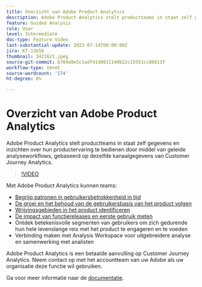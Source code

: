 ```yaml
---
title: Overzicht van Adobe Product Analytics
description: Adobe Product Analytics stelt productteams in staat zelf gegevens en inzichten over hun productervaring te bedienen door middel van geleide analyseworkflows, gebaseerd op dezelfde kanaalgegevens van Customer Journey Analytics.
feature: Guided Analysis
role: User
level: Intermediate
doc-type: Feature Video
last-substantial-update: 2023-07-14T00:00:00Z
jira: KT-13650
thumbnail: 3421621.jpeg
source-git-commit: b784a9e5c1adf41d0011140b22c15551cc86813f
workflow-type: tm+mt
source-wordcount: '174'
ht-degree: 0%

---
```



# Overzicht van Adobe Product Analytics

Adobe Product Analytics stelt productteams in staat zelf gegevens en inzichten over hun productervaring te bedienen door middel van geleide analyseworkflows, gebaseerd op dezelfde kanaalgegevens van Customer Journey Analytics.

>[!VIDEO](https://video.tv.adobe.com/v/3421621/?learn=on)

Met Adobe Product Analytics kunnen teams:

* [Begrijp patronen in gebruikersbetrokkenheid in tijd](../guided-analysis/trends/usage-trends-analysis.md)
* [De groei en het behoud van de gebruikersbasis van het product volgen](../guided-analysis/user-growth/active-user-growth-analysis.md)
* [Wrijvingsgebieden in het product identificeren](../guided-analysis/funnel/funnel-friction-analysis.md)
* [De impact van functiereleases en eerste gebruik meten](../guided-analysis/impact/release-impact-analysis.md)
* Ontdek betekenisvolle segmenten van gebruikers om zich gedurende hun hele levenslange reis met het product te engageren en te voeden
* Verbinding maken met Analysis Workspace voor uitgebreidere analyse en samenwerking met analisten

Adobe Product Analytics is een betaalde aanvulling op Customer Journey Analytics. Neem contact op met het accountteam van uw Adobe als uw organisatie deze functie wil gebruiken.

Ga voor meer informatie naar de [documentatie](https://experienceleague.adobe.com/docs/analytics-platform/using/guided-analysis/overview.html).
